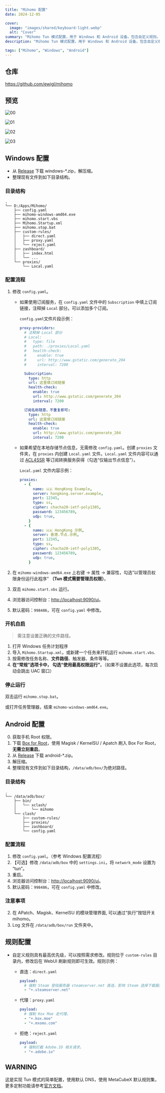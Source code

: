 ```yaml
---
title: "Mihomo 配置"
date: 2024-12-05

cover:
  image: "images/shared/keyboard-light.webp"
  alt: "Cover"
summary: "Mihomo Tun 模式配置，用于 Windows 和 Android 设备。包含自定义规则。"
description: "Mihomo Tun 模式配置，用于 Windows 和 Android 设备。包含自定义规则。"

tags: ["Mihomo", "Windows", "Android"]
---
```


## 仓库

https://github.com/ewigl/mihomo

## 预览

![00](/notes/posts/programming/mihomo-tun-guide/images/00.png)

![01](/notes/posts/programming/mihomo-tun-guide/images/01.png)

![02](/notes/posts/programming/mihomo-tun-guide/images/02.png)

![03](/notes/posts/programming/mihomo-tun-guide/images/03.png)

## Windows 配置

- 从 [Release](https://github.com/ewigl/mihomo/releases/latest) 下载 windows-\*.zip，解压缩。
- 整理现有文件到如下目录结构。

### 目录结构

```
.
└── D:/Apps/Mihomo/
    ├── config.yaml
    ├── mihomo-windows-amd64.exe
    ├── mihomo.start.vbs
    ├── Mihomo.Startup.xml
    ├── mihomo.stop.bat
    ├── custom-rules/
    │   ├── direct.yaml
    │   ├── proxy.yaml
    │   └── reject.yaml
    ├── zashboard/
    │   ├── index.html
    │   └── ...
    └── proxies/
        └── Local.yaml
```

### 配置流程

1.  修改 `config.yaml`。

    - 如果使用订阅服务，在 `config.yaml` 文件中的 `Subscription` 中填上订阅链接，注释掉 `Local` 部分。可以添加多个订阅。

      `config.yaml`文件片段示例：

      ```yaml
      proxy-providers:
        # 注释掉 Local 部分
        # Local:
        #   type: file
        #   path: ./proxies/Local.yaml
        #   health-check:
        #     enable: true
        #     url: http://www.gstatic.com/generate_204
        #     interval: 7200

        Subscription:
          type: http
          url: 这里填订阅链接
          health-check:
            enable: true
            url: http://www.gstatic.com/generate_204
            interval: 7200

        订阅名称随意，不重复即可:
          type: http
          url: 这里填订阅链接
          health-check:
            enable: true
            url: http://www.gstatic.com/generate_204
            interval: 7200
      ```

    - 如果希望在本地存储节点信息，无需修改 `config.yaml`。创建 `proxies` 文件夹，在 `proxies` 内创建 `Local.yaml` 文件。`Local.yaml` 文件内容可以通过 [ACL4SSR](https://acl4ssr-sub.github.io/) 等订阅转换服务获得（勾选“仅输出节点信息”）。

      `Local.yaml` 文件内容示例：

      ```yaml
      proxies:
        - {
            name: 🇭🇰 HongKong Example,
            server: hongkong.server.example,
            port: 12345,
            type: ss,
            cipher: chacha20-ietf-poly1305,
            password: 123456789,
            udp: true,
          }
        - {
            name: 🇭🇰 HongKong 示例,
            server: 香港.节点.示例,
            port: 12345,
            type: ss,
            cipher: chacha20-ietf-poly1305,
            password: 123456789,
            udp: true,
          }
      ```

1.  在 `mihomo-windows-amd64.exe` 上右键 -> 属性 -> 兼容性，勾选“以管理员权限身份运行此程序” **（Tun 模式需要管理员权限）**。
1.  双击 `mihomo.start.vbs` 运行。
1.  浏览器访问控制台：[http://localhost:9090/ui](http://localhost:9090/ui)。
1.  默认密码：`998486`，可在 `config.yaml` 中修改。

### 开机自启

> 需注意设置正确的文件路径。

1. 打开 Windows 任务计划程序
2. 导入 `Mihomo.Startup.xml`，或新建一个任务来开机运行 `mihomo.start.vbs`.
3. 按需修改任务名称、**文件路径**、触发器、条件等等。
4. **在“常规”选项卡中， 勾选“使用最高权限运行”**。（如果不设置此选项，每次启动会跳出 UAC 窗口）

### 停止运行

双击运行 `mihomo.stop.bat`。

或打开任务管理器，结束 `mihomo-windows-amd64.exe`。

## Android 配置

0. 获取手机 Root 权限。
1. 下载 [Box for Root](https://github.com/taamarin/box_for_magisk/releases)，使用 Magisk / KernelSU / Apatch 刷入 Box For Root，**无需立刻重启**。
2. 从 [Release](https://github.com/ewigl/mihomo/releases/latest) 下载 android-\*.zip。
3. 解压缩。
4. 整理现有文件到如下目录结构，`/data/adb/box/`为绝对路径。

### 目录结构

```
.
└── /data/adb/box/
    ├── bin/
    │   └── xclash/
    │       └── mihomo
    └── clash/
        ├── custom-rules/
        ├── proxies/
        ├── zashboard/
        └── config.yaml
```

### 配置流程

1.  修改 `config.yaml`。（参考 Windows 配置流程）
2.  【可选】修改 `/data/adb/box` 中的 `settings.ini`，将 `network_mode` 设置为 “tun”。
3.  重启。
4.  浏览器访问控制台：[http://localhost:9090/ui](http://localhost:9090/ui)。
5.  默认密码：`998486`，可在 `config.yaml` 中修改。

### 注意事项

2.  在 APatch、Magisk、KernelSU 的模块管理界面, 可以通过“执行”按钮开关 mihomo。
3.  Log 文件在 `/data/adb/box/run` 文件夹中。

## 规则配置

- 自定义规则具有最高优先级，可以按照需求修改。规则位于 `custom-rules` 目录内，修改后在 WebUI 刷新规则即可生效。规则示例：

  - 直连：`direct.yaml`

    ```yaml
    payload:
      # 强制 Steam 登陆服务器 steamserver.net 直连，影响 Steam 选择下载服务器。
      - "+.steamserver.net"
    ```

  - 代理：`proxy.yaml`

    ```yaml
    payload:
      # 强制 Kox Moe 走代理。
      - "+.kox.moe"
      - "+.mxomo.com"
    ```

  - 拒绝：`reject.yaml`

    ```yaml
    payload:
      # 强制拦截 Adobe.IO 相关请求。
      - "+.adobe.io"
    ```

## WARNING

这是实现 Tun 模式的简单配置，使用默认 DNS，使用 MetaCubeX 默认规则集，更多定制功能请参考[官方文档](https://wiki.metacubex.one/)。
